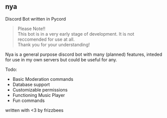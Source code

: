 ## nya
Discord Bot written in Pycord

> Please Note!!  
> This bot is in a very early stage of development. It is not reccomended for use at all.  
> Thank you for your understanding!  

Nya is a general purpose discord bot with many (planned) features, inteded for use in my own servers but could be useful for any.  

Todo:
-   Basic Moderation commands
-   Database support
-   Customizable permissions
-   Functioning Music Player
-   Fun commands  
  
written with <3 by frizzbees